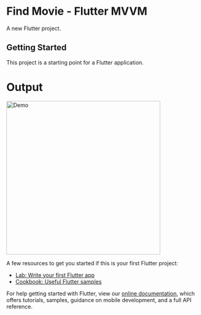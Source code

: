 # Find Movie - Flutter MVVM

A new Flutter project.

## Getting Started

This project is a starting point for a Flutter application.
# Output

<img src="output.png" height="400" alt="Demo"/> 

A few resources to get you started if this is your first Flutter project:

- [Lab: Write your first Flutter app](https://flutter.dev/docs/get-started/codelab)
- [Cookbook: Useful Flutter samples](https://flutter.dev/docs/cookbook)

For help getting started with Flutter, view our
[online documentation](https://flutter.dev/docs), which offers tutorials,
samples, guidance on mobile development, and a full API reference.

